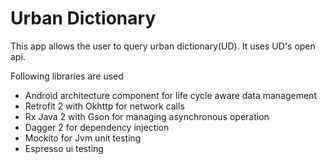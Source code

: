 # Urban Dictionary

This app allows the user to query urban dictionary(UD). It uses UD's open api.

Following libraries are used
- Android architecture component for life cycle aware data management
- Retrofit 2 with Okhttp for network calls
- Rx Java 2 with Gson for managing asynchronous operation
- Dagger 2 for dependency injection
- Mockito for Jvm unit testing
- Espresso ui testing
